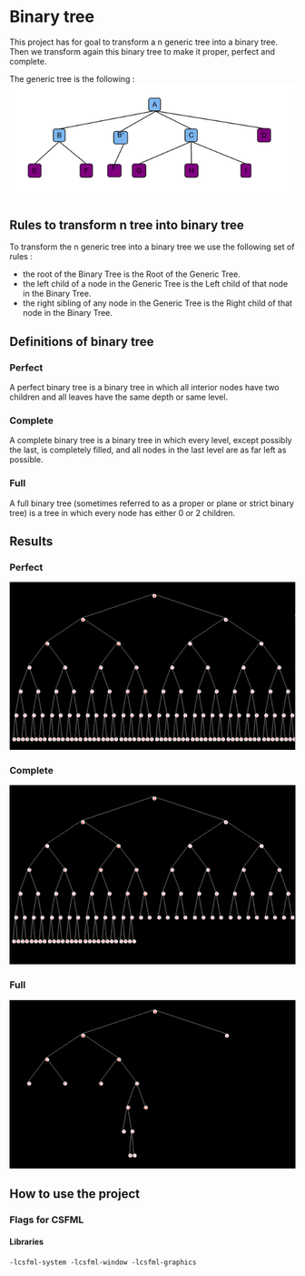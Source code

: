 # Binary tree

This project has for goal to transform a n generic tree into a binary tree. Then we transform again this binary tree to make it proper, perfect and complete.

The generic tree is the following :
![n generic tree](/assets/n_generic_tree.png)

## Rules to transform n tree into binary tree
To transform the n generic tree into a binary tree we use the following set of rules :
- the root of the Binary Tree is the Root of the Generic Tree.
- the left child of a node in the Generic Tree is the Left child of that node in the Binary Tree.
- the right sibling of any node in the Generic Tree is the Right child of that node in the Binary Tree.

## Definitions of binary tree
### Perfect 
A perfect binary tree is a binary tree in which all interior nodes have two children and all leaves have the same depth or same level.
### Complete
A complete binary tree is a binary tree in which every level, except possibly the last, is completely filled, and all nodes in the last level are as far left as possible.
### Full
A full binary tree (sometimes referred to as a proper or plane or strict binary tree) is a tree in which every node has either 0 or 2 children.

## Results
### Perfect
![result for the perfect binary tree](/assets/perfect_bt.png)
### Complete
![result for the perfect binary tree](/assets/complete_bt.png)
### Full
![result for the perfect binary tree](/assets/proper_bt.png)

## How to use the project
### Flags for CSFML
#### Libraries
```
-lcsfml-system -lcsfml-window -lcsfml-graphics
```